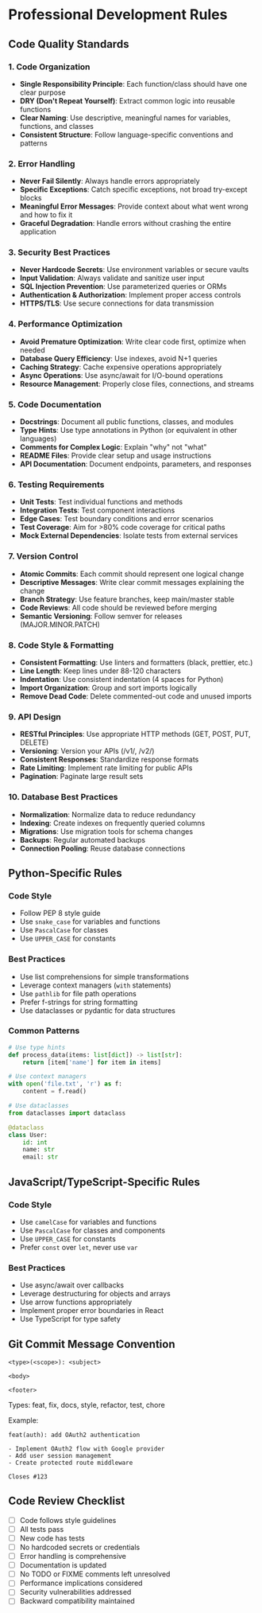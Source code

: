 # Professional Development Rules

## Code Quality Standards

### 1. Code Organization
- **Single Responsibility Principle**: Each function/class should have one clear purpose
- **DRY (Don't Repeat Yourself)**: Extract common logic into reusable functions
- **Clear Naming**: Use descriptive, meaningful names for variables, functions, and classes
- **Consistent Structure**: Follow language-specific conventions and patterns

### 2. Error Handling
- **Never Fail Silently**: Always handle errors appropriately
- **Specific Exceptions**: Catch specific exceptions, not broad try-except blocks
- **Meaningful Error Messages**: Provide context about what went wrong and how to fix it
- **Graceful Degradation**: Handle errors without crashing the entire application

### 3. Security Best Practices
- **Never Hardcode Secrets**: Use environment variables or secure vaults
- **Input Validation**: Always validate and sanitize user input
- **SQL Injection Prevention**: Use parameterized queries or ORMs
- **Authentication & Authorization**: Implement proper access controls
- **HTTPS/TLS**: Use secure connections for data transmission

### 4. Performance Optimization
- **Avoid Premature Optimization**: Write clear code first, optimize when needed
- **Database Query Efficiency**: Use indexes, avoid N+1 queries
- **Caching Strategy**: Cache expensive operations appropriately
- **Async Operations**: Use async/await for I/O-bound operations
- **Resource Management**: Properly close files, connections, and streams

### 5. Code Documentation
- **Docstrings**: Document all public functions, classes, and modules
- **Type Hints**: Use type annotations in Python (or equivalent in other languages)
- **Comments for Complex Logic**: Explain "why" not "what"
- **README Files**: Provide clear setup and usage instructions
- **API Documentation**: Document endpoints, parameters, and responses

### 6. Testing Requirements
- **Unit Tests**: Test individual functions and methods
- **Integration Tests**: Test component interactions
- **Edge Cases**: Test boundary conditions and error scenarios
- **Test Coverage**: Aim for >80% code coverage for critical paths
- **Mock External Dependencies**: Isolate tests from external services

### 7. Version Control
- **Atomic Commits**: Each commit should represent one logical change
- **Descriptive Messages**: Write clear commit messages explaining the change
- **Branch Strategy**: Use feature branches, keep main/master stable
- **Code Reviews**: All code should be reviewed before merging
- **Semantic Versioning**: Follow semver for releases (MAJOR.MINOR.PATCH)

### 8. Code Style & Formatting
- **Consistent Formatting**: Use linters and formatters (black, prettier, etc.)
- **Line Length**: Keep lines under 88-120 characters
- **Indentation**: Use consistent indentation (4 spaces for Python)
- **Import Organization**: Group and sort imports logically
- **Remove Dead Code**: Delete commented-out code and unused imports

### 9. API Design
- **RESTful Principles**: Use appropriate HTTP methods (GET, POST, PUT, DELETE)
- **Versioning**: Version your APIs (/v1/, /v2/)
- **Consistent Responses**: Standardize response formats
- **Rate Limiting**: Implement rate limiting for public APIs
- **Pagination**: Paginate large result sets

### 10. Database Best Practices
- **Normalization**: Normalize data to reduce redundancy
- **Indexing**: Create indexes on frequently queried columns
- **Migrations**: Use migration tools for schema changes
- **Backups**: Regular automated backups
- **Connection Pooling**: Reuse database connections

## Python-Specific Rules

### Code Style
- Follow PEP 8 style guide
- Use `snake_case` for variables and functions
- Use `PascalCase` for classes
- Use `UPPER_CASE` for constants

### Best Practices
- Use list comprehensions for simple transformations
- Leverage context managers (`with` statements)
- Use `pathlib` for file path operations
- Prefer f-strings for string formatting
- Use dataclasses or pydantic for data structures

### Common Patterns
```python
# Use type hints
def process_data(items: list[dict]) -> list[str]:
    return [item['name'] for item in items]

# Use context managers
with open('file.txt', 'r') as f:
    content = f.read()

# Use dataclasses
from dataclasses import dataclass

@dataclass
class User:
    id: int
    name: str
    email: str
```

## JavaScript/TypeScript-Specific Rules

### Code Style
- Use `camelCase` for variables and functions
- Use `PascalCase` for classes and components
- Use `UPPER_CASE` for constants
- Prefer `const` over `let`, never use `var`

### Best Practices
- Use async/await over callbacks
- Leverage destructuring for objects and arrays
- Use arrow functions appropriately
- Implement proper error boundaries in React
- Use TypeScript for type safety

## Git Commit Message Convention

```
<type>(<scope>): <subject>

<body>

<footer>
```

Types: feat, fix, docs, style, refactor, test, chore

Example:
```
feat(auth): add OAuth2 authentication

- Implement OAuth2 flow with Google provider
- Add user session management
- Create protected route middleware

Closes #123
```

## Code Review Checklist

- [ ] Code follows style guidelines
- [ ] All tests pass
- [ ] New code has tests
- [ ] No hardcoded secrets or credentials
- [ ] Error handling is comprehensive
- [ ] Documentation is updated
- [ ] No TODO or FIXME comments left unresolved
- [ ] Performance implications considered
- [ ] Security vulnerabilities addressed
- [ ] Backward compatibility maintained
